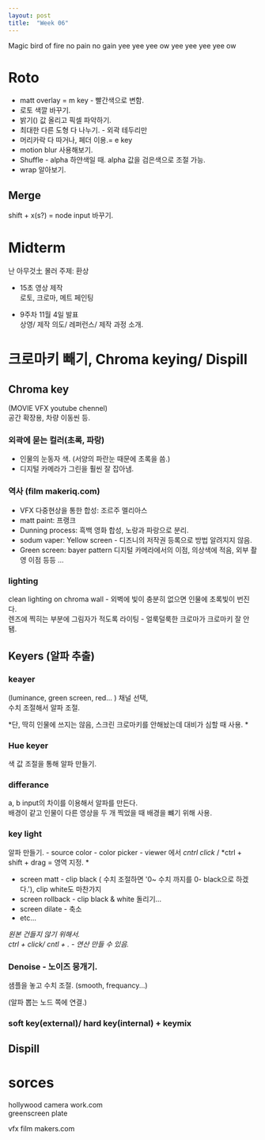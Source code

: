 ```yaml
---
layout: post
title:  "Week 06"
---
```


Magic bird of fire
no pain no gain
yee yee yee ow yee yee yee yee ow  

# Roto  

- matt overlay = m key - 빨간색으로 변함.    
- 로토 색깔 바꾸기.  
- 밝기() 값 올리고 픽셀 파악하기.    
- 최대한 다른 도형 다 나누기.  - 외곽 테두리만  
- 머리카락 다 따거나, 페더 이용.= e key  
- motion blur 사용해보기.  
- Shuffle - alpha 하얀색일 때. alpha 값을 검은색으로 조절 가능.  
- wrap 알아보기.  

## Merge   

shift + x(s?) = node input 바꾸기.  

# Midterm  

난 아무것土 몰러 
주제: 환상  
- 15초 영상 제작  
로토, 크로마, 메트 페인팅  

- 9주차 11월 4일 발표  
상영/ 제작 의도/ 레퍼런스/ 제작 과정 소개.  

# 크로마키 빼기, Chroma keying/ Dispill  

## Chroma key  

(MOVIE VFX youtube chennel)  
공간 확장용, 차량 이동씬 등.

### 외곽에 묻는 컬러(초록, 파랑)   

- 인물의 눈동자 색. (서양의 파란눈 때문에 초록을 씀.)  
- 디지털 카메라가 그린을 훨씬 잘 잡아냄.  

### 역사 (film makeriq.com)  

- VFX 다중현상을 통한 합성: 조르주 멜리아스    
- matt paint: 프랭크  
- Dunning process: 흑백 영화 합성, 노랑과 파랑으로 분리.  
- sodum vaper: Yellow screen - 디즈니의 저작권 등록으로 방법 알려지지 않음.  
- Green screen: bayer pattern 디지털 카메라에서의 이점, 의상색에 적음, 외부 촬영 이점 등등 ...  

### lighting
clean lighting on chroma wall - 외벽에 빛이 충분히 없으면 인물에 초록빛이 번진다.  
렌즈에 찍히는 부분에 그림자가 적도록 라이팅 - 얼룩덜룩한 크로마가 크로마키 잘 안됌.  

## Keyers (알파 추출)  

### keayer   

(luminance, green  screen, red... ) 채널 선택,  
수치 조절해서 알파 조절.

*단, 딱히 인물에 쓰지는 않음, 스크린 크로마키를 안해놨는데 대비가 심할 때 사용. *

### Hue keyer  

색 값 조절을 통해 알파 만들기.  

### differance  

a, b input의 차이를 이용해서 알파를 만든다.  
배경이 같고 인물이 다른 영상을 두 개 찍었을 때 배경을 뺴기 위해 사용.  

### key light  

알파 만들기. - source color - color picker - viewer 에서 *cntrl click* / *ctrl + shift + drag  = 영역 지정. *

- screen matt - clip black ( 수치 조절하면 '0~ 수치 까지를 0- black으로 하겠다.'), clip white도 마찬가지  
- screen rollback - clip black & white 돌리기...  
- screen dilate - 축소  
- etc...

*원본 건들지 않기 위해서.*  
*ctrl + click/ cntl + .  - 연산 만들 수 있음.*

### Denoise - 노이즈 뭉개기.  

샘플을 놓고 수치 조절.  (smooth, frequancy...)  

(알파 뽑는 노드 쪽에 연결.)  

### soft key(external)/ hard key(internal) + keymix


## Dispill

# sorces
hollywood camera work.com  
greenscreen plate  

vfx film makers.com  




